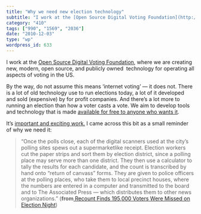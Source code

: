```yaml
---
title: "Why we need new election technology"
subtitle: "I work at the [Open Source Digital Voting Foundation](http://www.osdv.org), where we are creating ne..."
category: "410"
tags: ["990", "1569", "2036"]
date: "2010-12-03"
type: "wp"
wordpress_id: 633
---
```

I work at the [Open Source Digital Voting Foundation](http://www.osdv.org), where we are creating new, modern, open source, and publicly owned  technology for operating all aspects of voting in the US.

By the way, do not assume this means ‘internet voting’ — it does not. There is a lot of old technology use to run elections today, a lot of it developed and sold (expensive) by for profit companies. And there’s a lot more to running an election than how a voter casts a vote. We aim to develop tools and technology that is made [available for free to anyone who wants it](https://github.com/trustthevote).

It’s [important and exciting work.](http://www.trustthevote.org) I came across this bit as a small reminder of why we need it:

> “Once the polls close, each of the digital scanners used at the city’s polling sites spews out a supermarketlike receipt. Election workers cut the paper strips and sort them by election district, since a polling place may serve more than one district. They then use a calculator to tally the results for each candidate, and the count is transcribed by hand onto “return of canvass” forms. They are given to police officers at the polling places, who take them to local precinct houses, where the numbers are entered in a computer and transmitted to the board and to The Associated Press — which distributes them to other news organizations.” (**from**[ Recount Finds 195,000 Voters Were Missed on Election Night](http://www.nytimes.com/2010/12/03/nyregion/03votes.html))